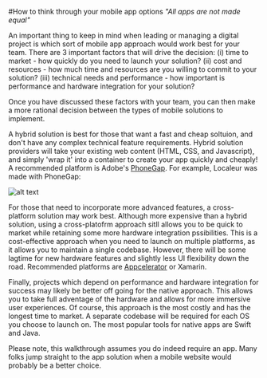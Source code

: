 #How to think through your mobile app options
*"All apps are not made equal"*

An important thing to keep in mind when leading or managing a digital project is which sort of mobile app approach would work best for your team. 
There are 3 important factors that will drive the decision: 
(i) time to market - how quickly do you need to launch your solution?
(ii) cost and resources - how much time and resources are you willing to commit to your solution?
(iii) technical needs and performance - how important is performance and hardware integration for your solution?

Once you have discussed these factors with your team, you can then make a more rational decision between the types of mobile solutions to implement. 

A hybrid solution is best for those that want a fast and cheap soltuion, and don't have any complex technical feature requirements. Hybrid solution providers will take your existing web content (HTML, CSS, and Javascript), and simply 'wrap it' into a container to create your app quickly and cheaply!
A recommended platform is Adobe's [PhoneGap](http://phonegap.com/). For example, Localeur was made with PhoneGap:

![alt text](http://a3.mzstatic.com/us/r30/Purple7/v4/a3/1c/86/a31c8626-2c60-ccdd-bab1-03f366af889b/screen1136x1136.jpeg "Localeur screenshot")


For those that need to incorporate more advanced features, a cross-platform solution may work best. Although more expensive than a hybrid solution, using a cross-platofrm approach sitll allows you to be quick to market while retaining some more hardware integration pssibilities. This is a cost-effective approach when you need to launch on multiple platforms, as it allows you to maintain a single codebase. However, there will be some lagtime for new hardware features and slightly less UI flexibility down the road. 
Recommended platforms are [Appcelerator](http://www.appcelerator.com/) or Xamarin. 

Finally, projects which depend on performance and hardware integration for success may likely be better off going for the native approach. This allows you to take full adventage of the hardware and allows for more immersive user experiences. Of course, this approach is the most costly and has the longest time to market. A separate codebase will be required for each OS you choose to launch on. The most popular tools for native apps are Swift and Java.

Please note, this walkthrough assumes you do indeed require an app. Many folks jump straight to the app solution when a mobile website would probably be a better choice. 




